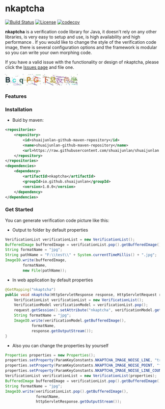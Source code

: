 # nkaptcha

[![Build Status](https://travis-ci.org/ShuaiJunlan/nkaptcha.svg?branch=master)](https://travis-ci.org/ShuaiJunlan/nkaptcha) [![License](https://img.shields.io/badge/license-Apache%202-4EB1BA.svg)](https://www.apache.org/licenses/LICENSE-2.0.html) [![codecov](https://codecov.io/gh/shuaijunlan/nkaptcha/branch/master/graph/badge.svg)](https://codecov.io/gh/shuaijunlan/nkaptcha)

**nkaptcha** is a verification code library for Java, it doesn't rely on any other libraries,  is very easy to setup and use, is high availability and high performance . If you would like to change the style of the verification code image, there is several configuration options and the framework is modular so you can write your own morphing code.

If you have a valid issue with the functionality or design of nkaptcha, please click the [Issues page](https://github.com/shuaijunlan/nkaptcha/issues) and file one.

![Verification Code](https://github.com/shuaijunlan/nkaptcha/raw/master/img/en.jpg) ![Verification Code](https://github.com/shuaijunlan/nkaptcha/raw/master/img/zh.jpg)

### Features

### Installation

* Buid by maven:

```xml
<repositories>
    <repository>
        <id>shuaijunlan-github-maven-repository</id>
        <name>shuaijunlan-github-maven-repository</name>
        <url>https://raw.githubusercontent.com/shuaijunlan/shuaijunlan.github.io/master</url>
    </repository>
</repositories>
<dependencies>
    <dependency>
        <artifactId>nkaptcha</artifactId>
        <groupId>io.github.shuaijunlan</groupId>
        <version>1.0.0</version>
    </dependency>
</dependencies>
```

### Get Started

You can generate verification code picture like this:

* Output to folder by default properties

```java
VerificationList verificationList = new VerificationList();
BufferedImage bufferedImage = verificationList.pop().getBufferedImage();
String formatName = "jpg";
String pathName = "F:\\test\\" + System.currentTimeMillis() + ".jpg";
ImageIO.write(bufferedImage,
        formatName,
        new File(pathName));
```

* In web application by default properties

```java
@GetMapping("nkaptcha")
public void nkaptcha(HttpServletResponse response, HttpServletRequest request) throws IOException {
    VerificationList verificationList = new VerificationList();
    VerificationModel verificationModel = verificationList.pop();
    request.getSession().setAttribute("nkaptcha", verificationModel.getText());
    String formatName = "jpg";
    ImageIO.write(verificationModel.getBufferedImage(),
            formatName,
            response.getOutputStream());
}
```

* Also you can change the properties by yourself

```java
Properties properties = new Properties();
properties.setProperty(ParamKeyConstants.NKAPTCHA_IMAGE_NOISE_LINE, "true");
properties.setProperty(ParamKeyConstants.NKAPTCHA_IMAGE_NOISE_POINT, "false");
properties.setProperty(ParamKeyConstants.NKAPTCHA_IMAGE_NOISE_LINE_COUNT, "10");
VerificationList verificationList = new VerificationList(properties);
BufferedImage bufferedImage = verificationList.pop().getBufferedImage();
String formatName = "jpg";
ImageIO.write(verificationList.pop().getBufferedImage(),
              formatName,
              httpServletResponse.getOutputStream());
```

